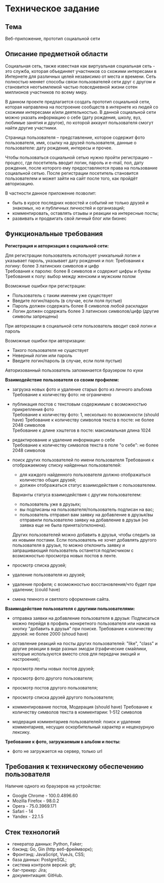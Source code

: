# Техническое задание

## Тема

Веб-приложение, прототип социальной сети

## Описание предметной области

Социальная сеть, также известная как виртуальная социальная сеть - это служба, которая объединяет участников со схожими интересами в Интернете для различных целей независимо от места и времени. Сеть полностью меняет способы связи пользователей сети друг с другом и становится неотъемлемой частью повседневной жизни сотен миллионов участников по всему миру.

В данном проекте предлагается создать прототип социальной сети, которая направлена на построение сообществ в интернете из людей со схожими интересами и/или деятельностью. В данной социальной сети можно указать информацию о себе (дату рождения, школу, вуз, любимые занятия и другое), по которой аккаунт пользователя смогут найти другие участники.

Страница пользователя – представление, которое содержит фото пользователя, имя, ссылку на друзей пользователя, данные о пользователе: дату рождения, интересы и прочее.

Чтобы пользоваться социальной сетью нужно пройти регистрацию – процесс, где посетитель вводит логин, пароль и e-mail, пол, дату рождения, после которого ему предоставляются права на пользование социальной сетью. После регистрации посетитель становится пользователем и может зайти на сайт после того, как пройдёт авторизацию.

В частности данное приложение позволит:

- быть в курсе последних новостей и событий не только друзей и знакомых, но и публичных личностей и организаций;
- комментировать, оставлять отзывы и реакции на интересные посты;
- развивать и продвигать свой личный блог или бизнес

## Функциональные требования

**Регистрация и авторизация в социальной сети:**

Для регистрации пользователь использует уникальный логин и указывает пароль, указывает дату рождения и пол:
Требования к логину: более 3 латинских символов и цифр  
Требования к паролю: более 8 символов и содержит цифры и буквы
Требования к полу: выбор между женским и мужским полом

Возможные ошибки при регистрации:

- Пользователь с таким именем уже существует
- Введите логин/пароль (в случае, если поля пустые)
- Пароль должен содержать более 8 символов любой раскладки
- Логин должен содержать более 3 латинских символов/цифр (другие символы запрещены)

При авторизации в социальной сети пользователь вводит свой логин и пароль

Возможные ошибки при авторизации:

- Такого пользователя не существует
- Неверный логин или пароль
- Введите логин/пароль (в случае, если поля пустые)

Авторизованный пользователь запоминается браузером по куки

**Взаимодействие пользователя со своим профилем:**

- загрузка новых фото и удаление старых фото из личного альбома
  Требование к количеству фото: не ограничено
- публикация постов с текстовым содержимым с возможностью прикрепления фото  
  Требование к количеству фото: 1, несколько по возможности (should have)
  Требование к количеству символов текста в посте: не более 2048 символов  
  Требование к длине хэштегов в посте: максимальная длина 1024

- редактирование и удаление информации о себе  
  Требование к количеству символов текста в поле "о себе": не более 2048 символов
- поиск других пользователей по имени пользователя
  Требования к отображаемому списку найденных пользователей:

  - для каждого найденного пользователя должно отображаться количество общих друзей;
  - должен отображаться статус взаимодействия с пользователем.

  Варианты статуса взаимодействия с другим пользователем:

  - пользователь уже в друзьях;
  - вы подписаны на пользователя/пользователь подписан на вас;
  - пользователь отправил вам заявку на добавление в друзья/вы отправили пользователю заявку на добавление в друзья (но заявка еще не была принята/отклонена).

  Других пользователей можно добавить в друзья, чтобы следить за их новыми постами. Если пользователь не хочет добавлять другого пользователя в друзья, то можно отклонить заявку и запрашивающий пользователь останется подписчиком с возможностью просмотра новых постов в ленте.

- просмотр списка друзей;
- удаление пользователя из друзей;
- удаление профиля; с возможностью восстановления/что будет при удалении; (could have)
- смена темного и светлого оформления сайта.

**Взаимодействие пользователя с другими пользователями:**

- отправка заявки на добавление пользователя в друзья:
  Подписаться можно перейдя в профиль конкретного пользователя или нажав на кнопку "добавить в друзья" при поиске.
  Требование к количеству друзей: не более 2000 (shoud have)

- оставление реакций на посты других пользователей: "like", "class" и другие реакции в виде разных эмодзи (графические смайлики, которые используются вместо слов для передачи эмоций и настроения);
- просмотр ленты новых постов друзей;
- просмотр фото другого пользователя;
- просмотр постов другого пользователя;
- просмотр списка друзей другого пользователя;
- комментирование постов, Модерация (should have)
  Требование к количеству символов текста в комментарии: 1-512 символов
- модерация комментариев пользователей: поиск и удаление комментариев, несущих оскорбительный характер и нецензурную лексику.

**Требование к фото, загружаемым в альбом и посты:**

- фото не загружается на сервер, только url

## Требования к техническому обеспечению пользователя

Наличие одного из браузеров на устройстве:

- Google Chrome - 100.0.4896.60
- Mozilla Firefox - 98.0.2
- Opera - 75.0.3969.171
- Safari - 14
- Yandex - 22.1.5

## Стек технологий

- генератор данных: Python, Faker;
- бэкэнд: Go, Gin (http веб-фреймворк);
- Фронтэнд: JavaScript, VueJs, CSS;
- база данных: PostgreSQL;
- система контроля версий: git;
- баг-трекер: Jira;
- документиация: GitHub.
